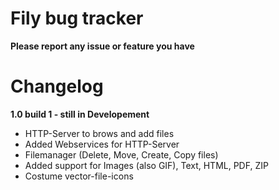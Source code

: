 # Fily bug tracker
**Please report any issue or feature you have**

# Changelog
**1.0 build 1 - still in Developement**
- HTTP-Server to brows and add files
- Added Webservices for HTTP-Server
- Filemanager (Delete, Move, Create, Copy files)
- Added support for Images (also GIF), Text, HTML, PDF, ZIP
- Costume vector-file-icons

